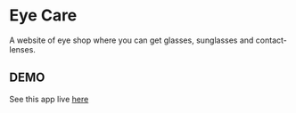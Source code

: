 # Eye Care

A website of eye shop where you can get glasses, sunglasses and contact-lenses.

## DEMO

See this app live <a href="https://shubhamdutta2000.github.io/EyePoint/" >here</a>